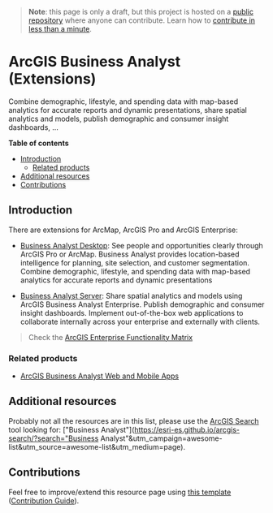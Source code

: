 > **Note**: this page is only a draft, but this project is hosted on a [public repository](https://github.com/hhkaos/awesome-arcgis) where anyone can contribute. Learn how to [contribute in less than a minute](https://github.com/hhkaos/awesome-arcgis/blob/master/CONTRIBUTING.md#contributions).

# ArcGIS Business Analyst (Extensions)

 Combine demographic, lifestyle, and spending data with map-based analytics for accurate reports and dynamic presentations, share spatial analytics and models, publish demographic and consumer insight dashboards, ...

<!-- START doctoc generated TOC please keep comment here to allow auto update -->
<!-- DON'T EDIT THIS SECTION, INSTEAD RE-RUN doctoc TO UPDATE -->
**Table of contents**

- [Introduction](#introduction)
  - [Related products](#related-products)
- [Additional resources](#additional-resources)
- [Contributions](#contributions)

<!-- END doctoc generated TOC please keep comment here to allow auto update -->

## Introduction

There are extensions for ArcMap, ArcGIS Pro and ArcGIS Enterprise:

* [Business Analyst Desktop](https://www.esri.com/en-us/arcgis/products/arcgis-business-analyst/applications/desktop): See people and opportunities clearly through ArcGIS Pro or ArcMap. Business Analyst provides location-based intelligence for planning, site selection, and customer segmentation. Combine demographic, lifestyle, and spending data with map-based analytics for accurate reports and dynamic presentations

* [Business Analyst Server](http://server.arcgis.com/en/server/latest/get-started/windows/what-is-arcgis-business-analyst-server-.htm): Share spatial analytics and models using ArcGIS Business Analyst Enterprise. Publish demographic and consumer insight dashboards. Implement out-of-the-box web applications to collaborate internally across your enterprise and externally with clients.

> Check the [ArcGIS Enterprise Functionality Matrix](https://assets.esri.com/content/dam/esrisites/media/brochures/arcgis-enterprise-functionality-matrix.pdf)

### Related products

* [ArcGIS Business Analyst Web and Mobile Apps](../business-analyst/README.md)

## Additional resources

Probably not all the resources are in this list, please use the [ArcGIS Search](https://esri-es.github.io/arcgis-search/) tool looking for: ["Business Analyst"](https://esri-es.github.io/arcgis-search/?search="Business Analyst"&utm_campaign=awesome-list&utm_source=awesome-list&utm_medium=page).

## Contributions

Feel free to improve/extend this resource page using [this template](https://github.com/hhkaos/awesome-arcgis/blob/master/templates/PRODUCT_PAGE_TEMPLATE.md) ([Contribution Guide](https://github.com/hhkaos/awesome-arcgis/blob/master/CONTRIBUTING.md)).
